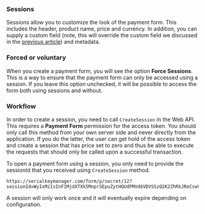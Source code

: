 ### Sessions
Sessions allow you to customize the look of the payment form. This includes the header, product name, price and currency. 
In addition, you can supply a custom field (note, this will override the custom field we discussed in the [previous article](#payment-request))
and metadata.

### Forced or voluntary
When you create a payment form, you will see the option __Force Sessions__. This is a way to ensure that the payment form can only
be accessed using a session. If you leave this option unchecked, it will be possible to access the form both using sessions and without.

### Workflow
In order to create a session, you need to call `CreateSession` in the Web API. This requires a __Payment Form__ permission for the access token.
You should only call this method from your own server side and never directly from the application. If you do the latter, the user can get hold
of the access token and create a session that has price set to zero and thus be able to execute the requests that should only be called upon a successful
transaction.

To open a payment form using a session, you only need to provide the sessionId that you received using `CreateSession` method.

```
https://serialkeymanager.com/form/p/secret/12?sessionId=WyIxMiIsInF1MjdXTXk5MnprSEpuZytHQUdFMVd6VDVSSzQ2K2ZhRkJReCswVzYiXQ==
```

A session will only work once and it will eventually expire depending on configuration.
